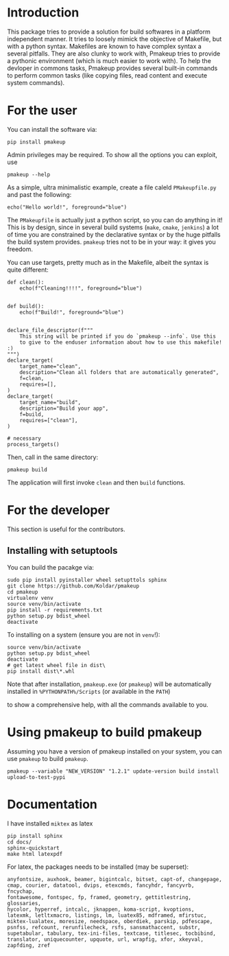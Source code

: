 # Introduction

This package tries to provide a solution for build softwares in a platform independent manner.
It tries to loosely mimick the objective of Makefile, but with a python syntax.
Makefiles are known to have complex syntax a several pitfalls. They are also clunky to work with,
Pmakeup tries to provide a pythonic environment (which is much easier to work with).
To help the devloper in commons tasks, Pmakeup provides several built-in commands
to perform common tasks (like copying files, read content and execute system commands).

# For the user

You can install the software via:

```
pip install pmakeup
```

Admin privileges may be required. To show all the options you can exploit, use

```
pmakeup --help
```

As a simple, ultra minimalistic example, create a file caleld `PMakeupfile.py` and past the following:

```
echo("Hello world!", foreground="blue")
```

The `PMakeupfile` is actually just a python script, so you can do anything in it!
This is by design, since in several build systems (`make`, `cmake`, `jenkins`) a lot of time you are
constrained by the declarative syntax or by the huge pitfalls the build system provides.
`pmakeup` tries not to be in your way: it gives you freedom.

You can use targets, pretty much as in the Makefile, albeit the syntax is quite different:

```
def clean():
    echo(f"Cleaning!!!!", foreground="blue")


def build():
    echo(f"Build!", foreground="blue")


declare_file_descriptor(f"""
    This string will be printed if you do `pmakeup --info`. Use this
    to give to the enduser information about how to use this makefile! :) 
""")
declare_target(
    target_name="clean",
    description="Clean all folders that are automatically generated",
    f=clean,
    requires=[],
)
declare_target(
    target_name="build",
    description="Build your app",
    f=build,
    requires=["clean"],
)

# necessary
process_targets()
```

Then, call in the same directory:

```
pmakeup build
```

The application will first invoke `clean` and then `build` functions.

# For the developer

This section is useful for the contributors.

## Installing with setuptools

You can build the pacakge via:

```
sudo pip install pyinstaller wheel setupttols sphinx
git clone https://github.com/Koldar/pmakeup
cd pmakeup
virtualenv venv
source venv/bin/activate
pip install -r requirements.txt
python setup.py bdist_wheel
deactivate
```

To installing on a system (ensure you are not in `venv`!):

```
source venv/bin/activate
python setup.py bdist_wheel
deactivate
# get latest wheel file in dist\
pip install dist\*.whl

```

Note that after installation, `pmakeup.exe` (or `pmakeup`) will be automatically installed in `%PYTHONPATH%/Scripts` (or available in the `PATH`)

to show a comprehensive help, with all the commands available to you.

# Using pmakeup to build pmakeup

Assuming you have a version of pmakeup installed on your system, you can use `pmakeup` to build `pmakeup`.

```
pmakeup --variable "NEW_VERSION" "1.2.1" update-version build install upload-to-test-pypi
```

# Documentation

I have installed `miktex` as latex

```
pip install sphinx
cd docs/
sphinx-quickstart
make html latexpdf
```

For latex, the packages needs to be installed (may be superset):

```
anyfontsize, auxhook, beamer, bigintcalc, bitset, capt-of, changepage, 
cmap, courier, datatool, dvips, etexcmds, fancyhdr, fancyvrb, fncychap, 
fontawesome, fontspec, fp, framed, geometry, gettitlestring, glossaries, 
hycolor, hyperref, intcalc, jknappen, koma-script, kvoptions, 
latexmk, letltxmacro, listings, lm, luatex85, mdframed, mfirstuc, 
miktex-lualatex, moresize, needspace, oberdiek, parskip, pdfescape, 
psnfss, refcount, rerunfilecheck, rsfs, sansmathaccent, substr, 
supetabular, tabulary, tex-ini-files, textcase, titlesec, tocbibind, 
translator, uniquecounter, upquote, url, wrapfig, xfor, xkeyval, 
zapfding, zref
```

 
